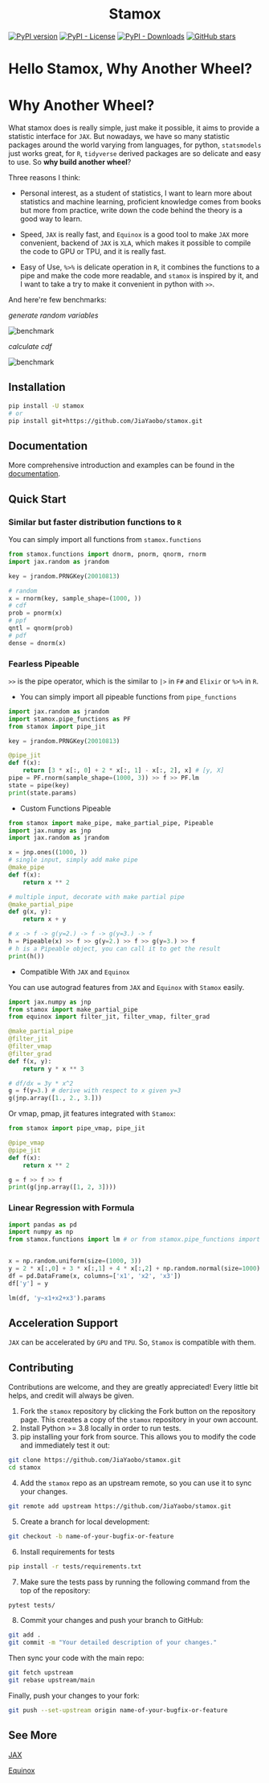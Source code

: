 <h1 align='center'>Stamox</h1>

[![PyPI version](https://badge.fury.io/py/stamox.svg)](https://badge.fury.io/py/stamox)
[![PyPI - License](https://img.shields.io/pypi/l/stamox)](https://pypi.org/project/stamox/)
[![PyPI - Downloads](https://img.shields.io/pypi/dm/stamox)](https://pypi.org/project/stamox/)
[![GitHub stars](https://img.shields.io/github/stars/jiayaobo/stamox)]()

# Hello Stamox, Why Another Wheel?


# Why Another Wheel?

What stamox does is really simple, just make it possible, it aims to provide a statistic interface for `JAX`. But nowadays, we have so many statistic packages around the world varying from languages, for python, `statsmodels` just works great, for `R`, `tidyverse` derived packages are so delicate and easy to use. So **why build another wheel**?

Three reasons I think:

* Personal interest, as a student of statistics, I want to learn more about statistics and machine learning, proficient knowledge comes from books but more from practice, write down the code behind the theory is a good way to learn.

* Speed, `JAX` is really fast, and `Equinox` is a good tool to make `JAX` more convenient, backend of `JAX` is `XLA`, which makes it possible to compile the code to GPU or TPU, and it is really fast.

* Easy of Use, `%>%` is delicate operation in `R`, it combines the functions to a pipe and make the code more readable, and `stamox` is inspired by it, and I want to take a try to make it convenient in python with `>>`.

And here're few benchmarks:

*generate random variables*

![benchmark](./benchmark/benchmark1.png)

*calculate cdf*

![benchmark](./benchmark/benchmark2.png)

## Installation

```bash
pip install -U stamox
# or
pip install git+https://github.com/JiaYaobo/stamox.git
```

## Documentation

More comprehensive introduction and examples can be found in the [documentation](https://jiayaobo.github.io/stamox/).

## Quick Start

### Similar but faster distribution functions to `R`

You can simply import all functions from `stamox.functions`

```python
from stamox.functions import dnorm, pnorm, qnorm, rnorm
import jax.random as jrandom

key = jrandom.PRNGKey(20010813)

# random
x = rnorm(key, sample_shape=(1000, ))
# cdf
prob = pnorm(x)
# ppf
qntl = qnorm(prob)
# pdf
dense = dnorm(x)
```

### Fearless Pipeable

`>>` is the pipe operator, which is the similar to `|>` in `F#` and `Elixir` or `%>%` in `R`.

* You can simply import all pipeable functions from `pipe_functions`

```python
import jax.random as jrandom
import stamox.pipe_functions as PF
from stamox import pipe_jit

key = jrandom.PRNGKey(20010813)

@pipe_jit
def f(x):
    return [3 * x[:, 0] + 2 * x[:, 1] - x[:, 2], x] # [y, X]
pipe = PF.rnorm(sample_shape=(1000, 3)) >> f >> PF.lm
state = pipe(key)
print(state.params)
```

* Custom Functions Pipeable

```python
from stamox import make_pipe, make_partial_pipe, Pipeable
import jax.numpy as jnp
import jax.random as jrandom

x = jnp.ones((1000, ))
# single input, simply add make pipe
@make_pipe
def f(x):
    return x ** 2

# multiple input, decorate with make partial pipe
@make_partial_pipe
def g(x, y):
    return x + y

# x -> f -> g(y=2.) -> f -> g(y=3.) -> f
h = Pipeable(x) >> f >> g(y=2.) >> f >> g(y=3.) >> f
# h is a Pipeable object, you can call it to get the result
print(h())
```

* Compatible With `JAX` and `Equinox`

You can use autograd features from `JAX` and `Equinox` with `Stamox` easily.

```python
import jax.numpy as jnp
from stamox import make_partial_pipe
from equinox import filter_jit, filter_vmap, filter_grad

@make_partial_pipe
@filter_jit
@filter_vmap
@filter_grad
def f(x, y):
    return y * x ** 3

# df/dx = 3y * x^2
g = f(y=3.) # derive with respect to x given y=3
g(jnp.array([1., 2., 3.]))
```

Or vmap, pmap, jit features integrated with `Stamox`:

```python
from stamox import pipe_vmap, pipe_jit

@pipe_vmap
@pipe_jit
def f(x):
    return x ** 2

g = f >> f >> f
print(g(jnp.array([1, 2, 3])))
```

### Linear Regression with Formula

```python
import pandas as pd
import numpy as np
from stamox.functions import lm # or from stamox.pipe_functions import lm


x = np.random.uniform(size=(1000, 3))
y = 2 * x[:,0] + 3 * x[:,1] + 4 * x[:,2] + np.random.normal(size=1000)
df = pd.DataFrame(x, columns=['x1', 'x2', 'x3'])
df['y'] = y

lm(df, 'y~x1+x2+x3').params
```

## Acceleration Support

`JAX` can be accelerated by `GPU` and `TPU`. So, `Stamox` is compatible with them.

## Contributing

Contributions are welcome, and they are greatly appreciated! Every little bit helps, and credit will always be given.

1. Fork the `stamox` repository by clicking the Fork button on the repository page. This creates a copy of the `stamox` repository in your own account.
2. Install Python >= 3.8 locally in order to run tests.
3. pip installing your fork from source. This allows you to modify the code and immediately test it out:
```bash
git clone https://github.com/JiaYaobo/stamox.git
cd stamox
```
4. Add the `stamox` repo as an upstream remote, so you can use it to sync your changes.
```bash
git remote add upstream https://github.com/JiaYaobo/stamox.git
```
5. Create a branch for local development:
```bash
git checkout -b name-of-your-bugfix-or-feature
```
6. Install requirements for tests
```bash
pip install -r tests/requirements.txt
```
7. Make sure the tests pass by running the following command from the top of the repository:
```bash
pytest tests/
```
8. Commit your changes and push your branch to GitHub:
```bash
git add .
git commit -m "Your detailed description of your changes."
```
Then sync your code with the main repo:
```bash
git fetch upstream
git rebase upstream/main
```
Finally, push your changes to your fork:
```bash
git push --set-upstream origin name-of-your-bugfix-or-feature
```

## See More

[JAX](https://github.com/google/jax)

[Equinox](https://github.com/patrick-kidger/equinox#readme)